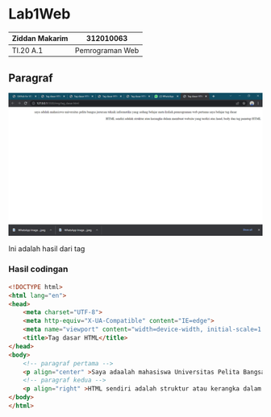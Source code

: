 # Lab1Web

| Ziddan Makarim | 312010063 |
| -------------- | --------- |
| TI.20 A.1      | Pemrograman Web |

## Paragraf
![menambahkan_paragraf](img/hasil_paragraf.png)

Ini adalah hasil dari tag <p>

### Hasil codingan
```html
<!DOCTYPE html>
<html lang="en">
<head>
    <meta charset="UTF-8">
    <meta http-equiv="X-UA-Compatible" content="IE=edge">
    <meta name="viewport" content="width=device-width, initial-scale=1.0">
    <title>Tag dasar HTML</title>
</head>
<body>
    <!-- paragraf pertama -->
    <p align="center" >Saya adaalah mahasiswa Universitas Pelita Bangsa jurusan Teknik Informatika sedang belajar mata kuliah Pemrograman Web pertama saya belajar tag dasar</p>
    <!-- paragraf kedua -->
    <p align="right" >HTML sendiri adalah struktur atau kerangka dalam membuat website yang terdiri atas head body dan tag penutup HTML</p>
</body>
</html>
```






